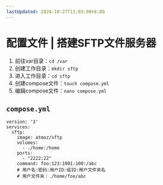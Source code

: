 ```yaml
---
lastUpdated: 2024-10-27T11:03:00+8:00
---
```


# 配置文件 | 搭建SFTP文件服务器

1. 前往var目录：```cd /var```
2. 创建工作目录：```mkdir sftp```
3. 进入工作目录：```cd sftp```
4. 创建compose文件：```touch compose.yml```
5. 编辑compose文件：```nano compose.yml```

## ```compose.yml```

```yml{9}
version: '3'
services:
  sftp:
    image: atmoz/sftp
    volumes:
      - ./home:/home
    ports:
      - "2222:22"
    command: foo:123:1001:100:/abc
    # 用户名:密码:用户ID:组ID:用户文件夹名
    # 用户文件夹：./home/foo/abc
```